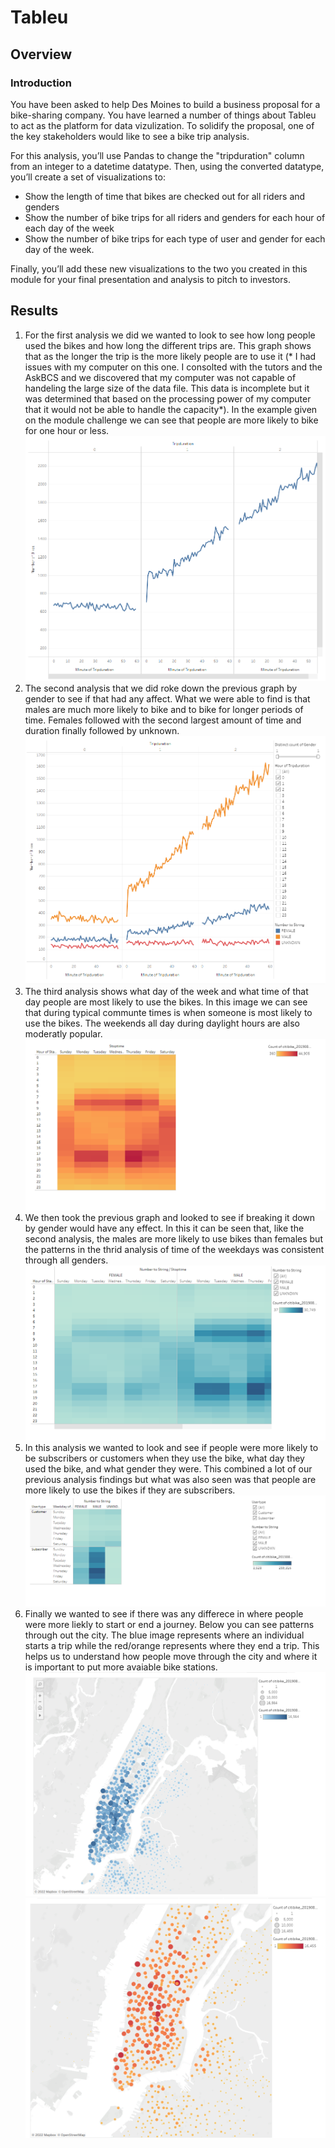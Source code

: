 # Tableu
## Overview
### Introduction
You have been asked to help Des Moines to build a business proposal for a bike-sharing company. You have learned a number of things about Tableu to act as the platform for data vizulization. To solidify the proposal, one of the key stakeholders would like to see a bike trip analysis.

For this analysis, you’ll use Pandas to change the "tripduration" column from an integer to a datetime datatype. Then, using the converted datatype, you’ll create a set of visualizations to:

* Show the length of time that bikes are checked out for all riders and genders
* Show the number of bike trips for all riders and genders for each hour of each day of the week
* Show the number of bike trips for each type of user and gender for each day of the week.

Finally, you’ll add these new visualizations to the two you created in this module for your final presentation and analysis to pitch to investors.
## Results
1. For the first analysis we did we wanted to look to see how long people used the bikes and how long the different trips are. This graph shows that as the longer the trip is the more likely people are to use it (* I had issues with my computer on this one. I consolted with the tutors and the AskBCS and we discovered that my computer was not capable of handeling the large size of the data file. This data is incomplete but it was determined that based on the processing power of my computer that it would not be able to handle the capacity*). In the example given on the module challenge we can see that people are more likely to bike for one hour or less. 
![image 1](https://github.com/allisonorourke-ufGfGy/Tableu/blob/main/images/table%201.png)
2. The second analysis that we did roke down the previous graph by gender to see if that had any affect. What we were able to find is that males are much more likely to bike and to bike for longer periods of time. Females followed with the second largest amount of time and duration finally followed by unknown.
![image 2](https://github.com/allisonorourke-ufGfGy/Tableu/blob/main/images/image%202.png)
3. The third analysis shows what day of the week and what time of that day people are most likely to use the bikes. In this image we can see that during typical communte times is when someone is most likely to use the bikes. The weekends all day during daylight hours are also moderatly popular.
![image 3](https://github.com/allisonorourke-ufGfGy/Tableu/blob/main/images/image%203.png)
4. We then took the previous graph and looked to see if breaking it down by gender would have any effect. In this it can be seen that, like the second analysis, the males are more likely to use bikes than females but the patterns in the thrid analysis of time of the weekdays was consistent through all genders.
![image 4](https://github.com/allisonorourke-ufGfGy/Tableu/blob/main/images/image%204.png)
5. In this analysis we wanted to look and see if people were more likely to be subscribers or customers when they use the bike, what day they used the bike, and what gender they were. This combined a lot of our previous analysis findings but what was also seen was that people are more likely to use the bikes if they are subscribers.
![image 5](https://github.com/allisonorourke-ufGfGy/Tableu/blob/main/images/image%205.png)
6. Finally we wanted to see if there was any differece in where people were more liekly to start or end a journey. Below you can see patterns through out the city. The blue image represents where an individual starts a trip while the red/orange represents where they end a trip. This helps us to understand how people move through the city and where it is important to put more avaiable bike stations. 
![image 6](https://github.com/allisonorourke-ufGfGy/Tableu/blob/main/images/image%206.png)
![image 7](https://github.com/allisonorourke-ufGfGy/Tableu/blob/main/images/image%207.png)
